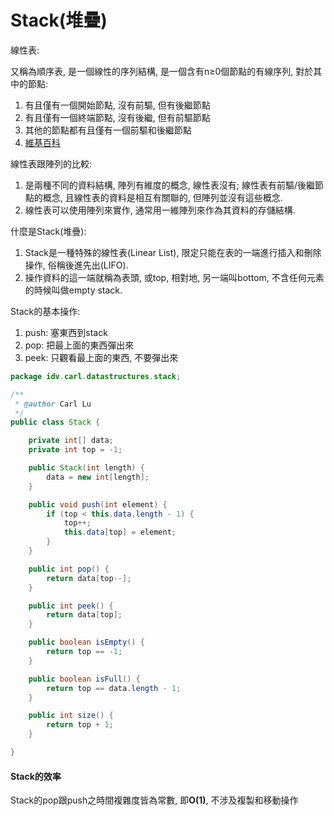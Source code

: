 # Stack\(堆疊\)

線性表:

又稱為順序表, 是一個線性的序列結構, 是一個含有n≥0個節點的有線序列, 對於其中的節點:

1. 有且僅有一個開始節點, 沒有前驅, 但有後繼節點
2. 有且僅有一個終端節點, 沒有後繼, 但有前驅節點
3. 其他的節點都有且僅有一個前驅和後繼節點
4. [維基百科](https://zh.wikipedia.org/wiki/%E7%BA%BF%E6%80%A7%E8%A1%A8)

線性表跟陣列的比較:

1. 是兩種不同的資料結構, 陣列有維度的概念, 線性表沒有; 線性表有前驅/後繼節點的概念, 且線性表的資料是相互有關聯的, 但陣列並沒有這些概念.
2. 線性表可以使用陣列來實作, 通常用一維陣列來作為其資料的存儲結構.

什麼是Stack\(堆疊\):

1. Stack是一種特殊的線性表\(Linear List\), 限定只能在表的一端進行插入和刪除操作, 俗稱後進先出\(LIFO\).
2. 操作資料的這一端就稱為表頭, 或top, 相對地, 另一端叫bottom, 不含任何元素的時候叫做empty stack.

Stack的基本操作:

1. push: 塞東西到stack
2. pop: 把最上面的東西彈出來
3. peek: 只觀看最上面的東西, 不要彈出來

```java
package idv.carl.datastructures.stack;

/**
 * @author Carl Lu
 */
public class Stack {

    private int[] data;
    private int top = -1;

    public Stack(int length) {
        data = new int[length];
    }

    public void push(int element) {
        if (top < this.data.length - 1) {
            top++;
            this.data[top] = element;
        }
    }

    public int pop() {
        return data[top--];
    }

    public int peek() {
        return data[top];
    }

    public boolean isEmpty() {
        return top == -1;
    }

    public boolean isFull() {
        return top == data.length - 1;
    }

    public int size() {
        return top + 1;
    }

}
```

#### Stack的效率

Stack的pop跟push之時間複雜度皆為常數, 即**O\(1\)**, 不涉及複製和移動操作

